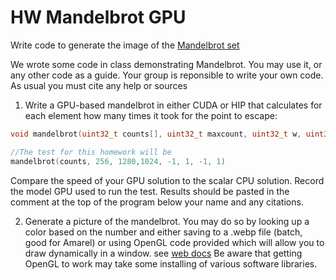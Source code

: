 # HW Mandelbrot GPU

Write code to generate the image of the [Mandelbrot set](https://en.wikipedia.org/wiki/Mandelbrot_set)

We wrote some code in class demonstrating Mandelbrot. You may use it, or any other code as a guide. Your group is reponsible to write your own code. As usual you must cite any help or sources

1. Write a GPU-based mandelbrot in either CUDA or HIP that calculates for each element how many times it took for the point to escape:

```cpp
void mandelbrot(uint32_t counts[], uint32_t maxcount, uint32_t w, uint32_t h, float xmin, float xmax, float ymin, float ymax);

//The test for this homework will be
mandelbrot(counts, 256, 1280,1024, -1, 1, -1, 1)
```
Compare the speed of your GPU solution to the scalar CPU solution. Record the model GPU used to run the test.
Results should be pasted in the comment at the top of the program below your name and any citations.

2. Generate a picture of the mandelbrot. You may do so by looking up a color based on the number and either saving to a .webp file (batch, good for Amarel) or using OpenGL code provided which will allow you to draw dynamically in a window. see [web docs](https://developers.google.com/speed/webp/docs/api)
Be aware that getting OpenGL to work may take some installing of various software libraries. 
